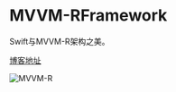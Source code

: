 # MVVM-RFramework
Swift与MVVM-R架构之美。

[博客地址](https://www.jianshu.com/p/c36a0a364bbc)


![MVVM-R](https://upload-images.jianshu.io/upload_images/877439-2d6704f3ee24a619.png?imageMogr2/auto-orient/strip%7CimageView2/2/w/1240)

